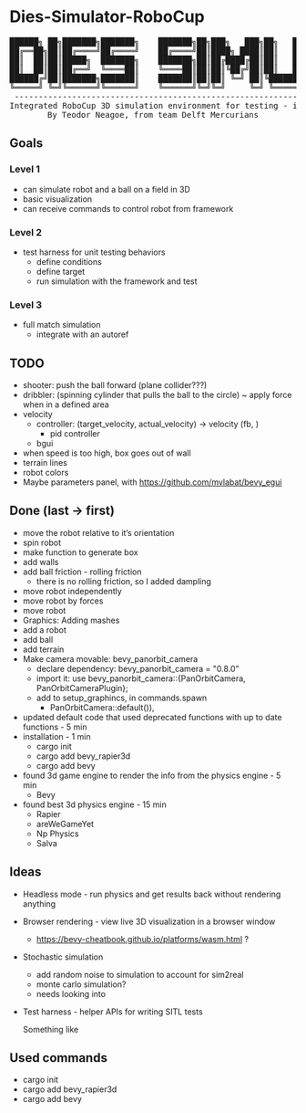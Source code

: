 # Dies-Simulator-RoboCup
<div align = "center">
<pre>
██████╗ ██╗███████╗███████╗    ███████╗██╗███╗   ███╗██╗   ██╗██╗      █████╗ ████████╗ ██████╗ ██████╗ 
██╔══██╗██║██╔════╝██╔════╝    ██╔════╝██║████╗ ████║██║   ██║██║     ██╔══██╗╚══██╔══╝██╔═══██╗██╔══██╗
██║  ██║██║█████╗  ███████╗    ███████╗██║██╔████╔██║██║   ██║██║     ███████║   ██║   ██║   ██║██████╔╝
██║  ██║██║██╔══╝  ╚════██║    ╚════██║██║██║╚██╔╝██║██║   ██║██║     ██╔══██║   ██║   ██║   ██║██╔══██╗
██████╔╝██║███████╗███████║    ███████║██║██║ ╚═╝ ██║╚██████╔╝███████╗██║  ██║   ██║   ╚██████╔╝██║  ██║
╚═════╝ ╚═╝╚══════╝╚══════╝    ╚══════╝╚═╝╚═╝     ╚═╝ ╚═════╝ ╚══════╝╚═╝  ╚═╝   ╚═╝    ╚═════╝ ╚═╝  ╚═╝
 -------------------------------------------------------------------------------------------------------
Integrated RoboCup 3D simulation environment for testing - in Rust 
By Teodor Neagoe, from team Delft Mercurians
</pre>
</div>

## Goals

### Level 1

- can simulate robot and a ball on a field in 3D
- basic visualization
- can receive commands to control robot from framework

### Level 2

- test harness for unit testing behaviors
    - define conditions
    - define target
    - run simulation with the framework and test

### Level 3

- full match simulation
    - integrate with an autoref

## TODO

- shooter: push the ball forward (plane collider???)
- dribbler: (spinning cylinder that pulls the ball to the circle) ~ apply force when in a defined area
- velocity
    - controller: (target_velocity, actual_velocity) → velocity (fb, )
        - pid controller
    - bgui
- when speed is too high, box goes out of wall
- terrain lines
- robot colors
- Maybe parameters panel, with https://github.com/mvlabat/bevy_egui

## Done (last → first)

- move the robot relative to it’s orientation
- spin robot
- make function to generate box
- add walls
- add ball friction - rolling friction
    - there is no rolling friction, so I added dampling
- move robot independently
- move robot by forces
- move robot
- Graphics: Adding mashes
- add a robot
- add ball
- add terrain
- Make camera movable: bevy_panorbit_camera
    - declare dependency: bevy_panorbit_camera = "0.8.0”
    - import it: use bevy_panorbit_camera::{PanOrbitCamera, PanOrbitCameraPlugin};
    - add to setup_graphincs, in commands.spawn
        - PanOrbitCamera::default()),
- updated default code that used deprecated functions with up to date functions - 5 min
- installation - 1 min
    - cargo init
    - cargo add bevy_rapier3d
    - cargo add bevy
- found 3d game engine to render the info from the physics engine - 5 min
    - Bevy
- found best 3d physics engine - 15 min
    - Rapier
    - areWeGameYet
    - Np Physics
    - Salva

## Ideas

- Headless mode - run physics and get results back without rendering anything
- Browser rendering - view live 3D visualization in a browser window
    - https://bevy-cheatbook.github.io/platforms/wasm.html ?
- Stochastic simulation
    - add random noise to simulation to account for sim2real
    - monte carlo simulation?
    - needs looking into
- Test harness - helper APIs for writing SITL tests
    
    Something like
    

## Used commands

- cargo init
- cargo add bevy_rapier3d
- cargo add bevy